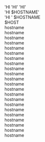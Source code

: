 'HI 
'HI' 
'HI'  
'HI $HOSTNAME'  
'HI ' $HOSTNAME  
$HOST  
hostname  
hostname  
hostname  
hostname  
hostname  
hostname  
hostname  
hostname  
hostname  
hostname  
hostname  
hostname  
hostname  
hostname  
hostname  
hostname  
hostname  
hostname  
hostname  
hostname  
hostname  
hostname  
